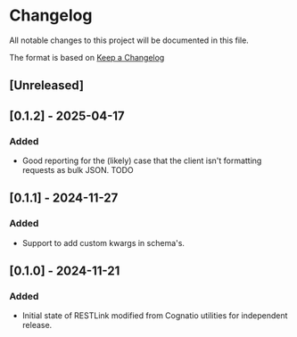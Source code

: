 # Changelog

All notable changes to this project will be documented in this file.

The format is based on [Keep a Changelog](https://keepachangelog.com/en/1.1.0/)

## [Unreleased]

## [0.1.2] - 2025-04-17

### Added
- Good reporting for the (likely) case that the client isn't formatting requests as bulk JSON. TODO

## [0.1.1] - 2024-11-27

### Added
- Support to add custom kwargs in schema's.

## [0.1.0] - 2024-11-21

### Added
- Initial state of RESTLink modified from Cognatio utilities for independent release.